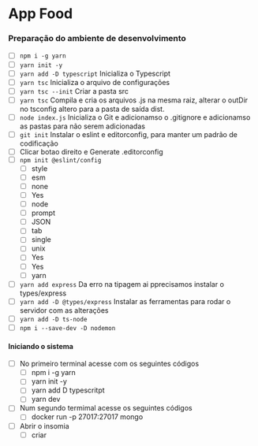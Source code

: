 # App Food
### Preparação do ambiente de desenvolvimento

 - [ ] `npm i -g yarn`
 - [ ] `yarn init -y`
 - [ ] `yarn add -D typescript`
 Inicializa o Typescript
 - [ ] `yarn tsc`
 Inicializa o arquivo de configurações
 - [ ] `yarn tsc --init`
Criar a pasta src
 - [ ] `yarn tsc`
  Compila e cria os arquivos .js na mesma raiz, alterar o outDir no tsconfig altero para a pasta de saída dist.
 - [ ] `node index.js`
  Inicializa o Git e adicionamso o .gitignore e adicionamso as pastas para não serem adicionadas
 - [ ] `git init`
Instalar o eslint e editorconfig, para manter um padrão de codificação
 - [ ] Clicar botao direito e Generate .editorconfig
 - [ ] `npm init @eslint/config`
	 - [ ] style
	 - [ ] esm
	 - [ ] none
	 - [ ] Yes
	 - [ ] node
	 - [ ] prompt
	 - [ ] JSON
	 - [ ] tab
	 - [ ] single
	 - [ ] unix
	 - [ ] Yes
	 - [ ] Yes
	 - [ ] yarn
 - [ ] `yarn add express`
 Da erro na tipagem ai pprecisamos instalar o types/express
 - [ ] `yarn add -D @types/express`
Instalar as ferramentas para rodar o servidor com as alterações
 - [ ] `yarn add -D ts-node `
 - [ ] `npm i --save-dev -D nodemon`

#### Iniciando o sistema

 - [ ] No primeiro terminal acesse com os seguintes códigos
 	- [ ] npm i -g yarn
 	- [ ] yarn init -y
 	- [ ] yarn add D typescritpt
 	- [ ] yarn dev 

- [ ] Num segundo termimal acesse os seguintes códigos
	- [ ] docker run -p 27017:27017 mongo

- [ ] Abrir o insomia
	- [ ] criar  
